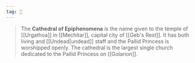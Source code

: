 ```yaml
---
tag: 🕍
---
```

> The **Cathedral of Epiphenomena** is the name given to the temple of [[Urgathoa]] in [[Mechitar]], capital city of [[Geb's Rest]]. It has both living and [[Undead|undead]] staff and the Pallid Princess is worshipped openly. The cathedral is the largest single church dedicated to the Pallid Princess on [[Golarion]].







